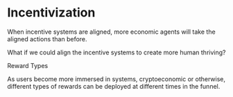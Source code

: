 # Incentivization

When incentive systems are aligned, more economic agents will take the aligned actions than before.

What if we could align the incentive systems to create more human thriving?

Reward Types

As users become more immersed in systems, cryptoeconomic or otherwise, different types of rewards can be deployed at different times in the funnel.
